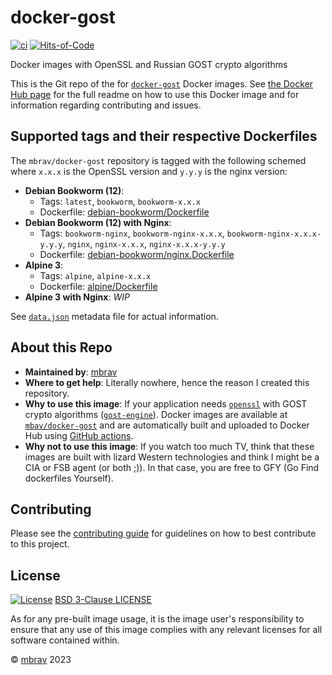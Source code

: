 # docker-gost

[![ci](https://github.com/mbrav/docker-gost/actions/workflows/docker-hub.yml/badge.svg)](https://github.com/mbrav/docker-gost/actions/workflows/docker-hub.yml)
[![Hits-of-Code](https://hitsofcode.com/github/mbrav/docker-gost?branch=main)](https://hitsofcode.com/github/mbrav/docker-gost/view?branch=main)

Docker images with OpenSSL and Russian GOST crypto algorithms

This is the Git repo of the for [`docker-gost`](https://github.com/mbrav/docker-gost) Docker images. See [the Docker Hub page](https://hub.docker.com/repository/docker/mbrav/docker-gost/general) for the full readme on how to use this Docker image and for information regarding contributing and issues.

## Supported tags and their respective Dockerfiles

The `mbrav/docker-gost` repository is tagged with the following schemed where `x.x.x` is the OpenSSL version and `y.y.y` is the nginx version:

- **Debian Bookworm (12)**:
  - Tags: `latest`, `bookworm`, `bookworm-x.x.x`
  - Dockerfile: [debian-bookworm/Dockerfile](https://github.com/mbrav/docker-gost/blob/main/debian-bookworm/Dockerfile)
- **Debian Bookworm (12) with Nginx**:
  - Tags: `bookworm-nginx`, `bookworm-nginx-x.x.x`, `bookworm-nginx-x.x.x-y.y.y`, `nginx`, `nginx-x.x.x`, `nginx-x.x.x-y.y.y`
  - Dockerfile: [debian-bookworm/nginx.Dockerfile](https://github.com/mbrav/docker-gost/blob/main/debian-bookworm/nginx.Dockerfile)
- **Alpine 3**:
  - Tags: `alpine`, `alpine-x.x.x`
  - Dockerfile: [alpine/Dockerfile](https://github.com/mbrav/docker-gost/blob/main/alpine/Dockerfile)
- **Alpine 3 with Nginx**: *WIP*

See [`data.json`](https://github.com/mbrav/docker-gost/blob/main/data.json) metadata file for actual information.
 
## About this Repo

- **Maintained by**: [mbrav](https://github.com/mbrav)
- **Where to get help**: Literally nowhere, hence the reason I created this repository.
- **Why to use this image**: If your application needs [`openssl`](https://github.com/openssl/openssl) with GOST crypto algorithms ([`gost-engine`](https://github.com/gost-engine/engine)). Docker images are available at [`mbav/docker-gost`](https://github.com/mbrav/docker-gost) and are automatically built and uploaded to Docker Hub using [GitHub actions](https://github.com/mbrav/docker-gost/actions/workflows/docker-hub.yml).
- **Why not to use this image**: If you watch too much TV, think that these images are built with lizard Western technologies and think I might be a CIA or FSB agent (or both ;)). In that case, you are free to GFY (Go Find dockerfiles Yourself).

## Contributing

Please see the [contributing guide](https://github.com/mbrav/docker-gost/blob/main/CONTRIBUTING.md) for guidelines on how to best contribute to this project.

## License

[![License](https://img.shields.io/badge/License-BSD_3--Clause-yellow.svg)](https://opensource.org/licenses/BSD-3-Clause)
[BSD 3-Clause LICENSE](https://github.com/mbrav/docker-gost/blob/main/LICENSE)

As for any pre-built image usage, it is the image user's responsibility to ensure that any use of this image complies with any relevant licenses for all software contained within.

&copy; [mbrav](https://github.com/mbrav) 2023
